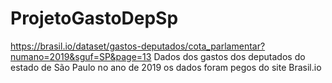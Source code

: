 # ProjetoGastoDepSp

https://brasil.io/dataset/gastos-deputados/cota_parlamentar?numano=2019&sguf=SP&page=13
Dados dos gastos dos deputados do estado de São Paulo no ano de 2019 os dados foram pegos do site Brasil.io
